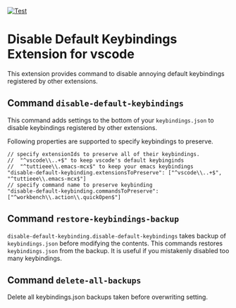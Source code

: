 [![Test](https://github.com/cormoran/vscode-disable-default-keybinding/actions/workflows/test.yml/badge.svg)](https://github.com/cormoran/vscode-disable-default-keybinding/actions/workflows/test.yml)

# Disable Default Keybindings Extension for vscode

This extension provides command to disable annoying default keybindings registered by other extensions.

## Command `disable-default-keybindings`

This command adds settings to the bottom of your `keybindings.json` to disable keybindings registered by other extensions.

Following properties are supported to specify keybindings to preserve.

```jsonc
// specify extensionIds to preserve all of their keybindings.
//  "^vscode\\..+$" to keep vscode's default keybinginds
//  "^tuttieee\\.emacs-mcx$" to keep your emacs keybindings
"disable-default-keybinding.extensionsToPreserve": ["^vscode\\..+$", "^tuttieee\\.emacs-mcx$"]
// specify command name to preserve keybinding
"disable-default-keybinding.commandsToPreserve": ["^workbench\\.action\\.quickOpen$"]
```

## Command `restore-keybindings-backup`

`disable-default-keybinding.disable-default-keybindings` takes backup of `keybindings.json` before modifying the contents.
This commands restores `keybindings.json` from the backup.
It is useful if you mistakenly disabled too many keybindings.

## Command `delete-all-backups`

Delete all keybindings.json backups taken before overwriting setting.
